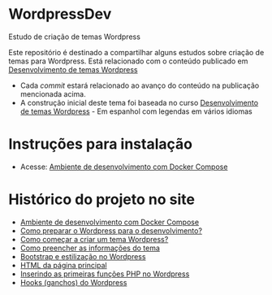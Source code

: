 # WordpressDev
 Estudo de criação de temas Wordpress

Este repositório é destinado a compartilhar alguns estudos sobre criação de temas para Wordpress.
Está relacionado com o conteúdo publicado em [Desenvolvimento de temas Wordpress](https://mautic.phototricks.com.br/asset/12:desenvolvimento-de-temas-wordpress)

- Cada *commit* estará relacionado ao avanço do conteúdo na publicação mencionada acima.
- A construção inicial deste tema foi baseada no curso [Desenvolvimento de temas Wordpress](https://mautic.phototricks.com.br/asset/14:curso-desenvolvimento-de-temas-wordpress) - Em espanhol com legendas em vários idiomas

# Instruções para instalação
- Acesse: [Ambiente de desenvolvimento com Docker Compose](https://wiki.phototricks.art.br/books/desenvolvimento-de-temas-wordpress/page/ambiente-de-desenvolvimento-com-docker-compose)

# Histórico do projeto no site
- [Ambiente de desenvolvimento com Docker Compose](https://wiki.phototricks.art.br/books/desenvolvimento-de-temas-wordpress/page/ambiente-de-desenvolvimento-com-docker-compose)
- [Como preparar o Wordpress para o desenvolvimento?](https://wiki.phototricks.art.br/books/desenvolvimento-de-temas-wordpress/page/como-preparar-o-wordpress-para-o-desenvolvimento)
- [Como começar a criar um tema Wordpress?](https://wiki.phototricks.art.br/books/desenvolvimento-de-temas-wordpress/page/como-comecar-a-criar-um-tema-wordpress)
- [Como preencher as informações do tema](https://wiki.phototricks.art.br/books/desenvolvimento-de-temas-wordpress/page/como-preencher-as-informacoes-do-tema)
- [Bootstrap e estilização no Wordpress](https://wiki.phototricks.art.br/books/desenvolvimento-de-temas-wordpress/page/bootstrap-e-estilizacao-no-wordpress)
- [HTML da página principal](https://wiki.phototricks.art.br/books/desenvolvimento-de-temas-wordpress/page/html-da-pagina-principal)
- [Inserindo as primeiras funções PHP no Wordpress](https://wiki.phototricks.art.br/books/desenvolvimento-de-temas-wordpress/page/inserindo-as-primeiras-funcoes-php-no-wordpress) 
- [Hooks (ganchos) do Wordpress](https://wiki.phototricks.art.br/books/desenvolvimento-de-temas-wordpress/page/hooks-ganchos-do-wordpress)
